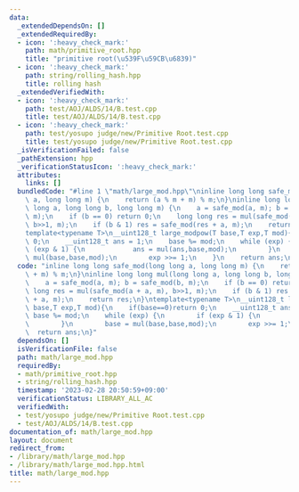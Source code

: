 ```yaml
---
data:
  _extendedDependsOn: []
  _extendedRequiredBy:
  - icon: ':heavy_check_mark:'
    path: math/primitive_root.hpp
    title: "primitive root(\u539F\u59CB\u6839)"
  - icon: ':heavy_check_mark:'
    path: string/rolling_hash.hpp
    title: rolling hash
  _extendedVerifiedWith:
  - icon: ':heavy_check_mark:'
    path: test/AOJ/ALDS/14/B.test.cpp
    title: test/AOJ/ALDS/14/B.test.cpp
  - icon: ':heavy_check_mark:'
    path: test/yosupo judge/new/Primitive Root.test.cpp
    title: test/yosupo judge/new/Primitive Root.test.cpp
  _isVerificationFailed: false
  _pathExtension: hpp
  _verificationStatusIcon: ':heavy_check_mark:'
  attributes:
    links: []
  bundledCode: "#line 1 \"math/large_mod.hpp\"\ninline long long safe_mod(long long\
    \ a, long long m) {\n    return (a % m + m) % m;\n}\ninline long long mul(long\
    \ long a, long long b, long long m) {\n    a = safe_mod(a, m); b = safe_mod(b,\
    \ m);\n    if (b == 0) return 0;\n    long long res = mul(safe_mod(a + a, m),\
    \ b>>1, m);\n    if (b & 1) res = safe_mod(res + a, m);\n    return res;\n}\n\
    template<typename T>\n__uint128_t large_modpow(T base,T exp,T mod){\n    if(base==0)return\
    \ 0;\n    __uint128_t ans = 1;\n    base %= mod;\n    while (exp) {\n        if\
    \ (exp & 1) {\n            ans = mul(ans,base,mod);\n        }\n        base =\
    \ mul(base,base,mod);\n        exp >>= 1;\n    }\n    return ans;\n}\n"
  code: "inline long long safe_mod(long long a, long long m) {\n    return (a % m\
    \ + m) % m;\n}\ninline long long mul(long long a, long long b, long long m) {\n\
    \    a = safe_mod(a, m); b = safe_mod(b, m);\n    if (b == 0) return 0;\n    long\
    \ long res = mul(safe_mod(a + a, m), b>>1, m);\n    if (b & 1) res = safe_mod(res\
    \ + a, m);\n    return res;\n}\ntemplate<typename T>\n__uint128_t large_modpow(T\
    \ base,T exp,T mod){\n    if(base==0)return 0;\n    __uint128_t ans = 1;\n   \
    \ base %= mod;\n    while (exp) {\n        if (exp & 1) {\n            ans = mul(ans,base,mod);\n\
    \        }\n        base = mul(base,base,mod);\n        exp >>= 1;\n    }\n  \
    \  return ans;\n}"
  dependsOn: []
  isVerificationFile: false
  path: math/large_mod.hpp
  requiredBy:
  - math/primitive_root.hpp
  - string/rolling_hash.hpp
  timestamp: '2023-02-28 20:50:59+09:00'
  verificationStatus: LIBRARY_ALL_AC
  verifiedWith:
  - test/yosupo judge/new/Primitive Root.test.cpp
  - test/AOJ/ALDS/14/B.test.cpp
documentation_of: math/large_mod.hpp
layout: document
redirect_from:
- /library/math/large_mod.hpp
- /library/math/large_mod.hpp.html
title: math/large_mod.hpp
---
```

